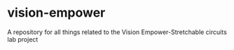 # vision-empower
A repository for all things related to the Vision Empower-Stretchable circuits lab project
